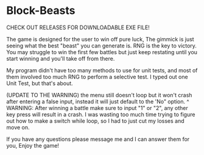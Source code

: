 # Block-Beasts

CHECK OUT RELEASES FOR DOWNLOADABLE EXE FILE!

The game is designed for the user to win off pure luck, The gimmick is just seeing what the best "beast" you can generate is. RNG is the key to victory.
You may struggle to win the first few battles but just keep restating until you start winning and you'll take off from there.

My program didn't have too many methods to use for unit tests, and most of them involved too much RNG to perform a selective test. 
I typed out one Unit Test, but that's about. 

(UPDATE TO THE WARNING) the menu still doesn't loop but it won't crash after entering a false input, instead it will just default to the 'No" option.
^ 
WARNING: After winning a battle make sure to input "1" or "2", any other key press will result in a crash. I was wasting too much time trying to figure out how to 
make a switch while loop, so I had to just cut my losses and move on.

If you have any questions please message me and I can answer them for you, Enjoy the game!
